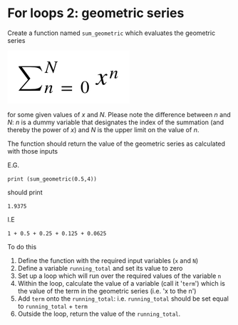 # For loops 2: geometric series

Create a function named `sum_geometric` which evaluates the geometric series

![](./formula.png)

for some given values of _x_ and _N_. Please note the difference between _n_ and _N_: _n_ is a dummy variable that designates the index of the summation (and thereby the power of _x_) and _N_ is the upper limit on the value of _n_.

The function should return the value of the geometric series as calculated with those inputs

E.G. 

```
print (sum_geometric(0.5,4))  
```

should print

```
1.9375
```

I.E 

```
1 + 0.5 + 0.25 + 0.125 + 0.0625
```

To do this 

1. Define the function with the required input variables (`x` and `N`)
2. Define a variable `running_total` and set its value to zero
3. Set up a loop which will run over the required values of the variable `n`
4. Within the loop, calculate the value of a variable (call it '`term`') which is the value of the term in the geometric series (i.e. 'x to the n')
5. Add `term` onto the `running_total`: i.e. `running_total` should be set equal to `running_total` + `term`
6. Outside the loop, return the value of the `running_total`.



